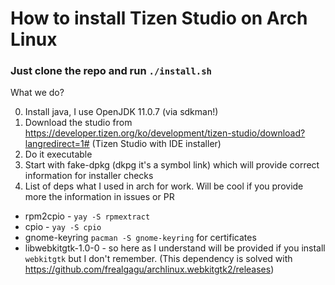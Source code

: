 # How to install Tizen Studio on Arch Linux

### Just clone the repo and run `./install.sh`

What we do?

0. Install java, I use OpenJDK 11.0.7 (via sdkman!)
1. Download the studio from https://developer.tizen.org/ko/development/tizen-studio/download?langredirect=1# (Tizen Studio with IDE installer)
2. Do it executable
3. Start with fake-dpkg (dkpg it's a symbol link) which will provide correct information for installer checks
4. List of deps what I used in arch for work. Will be cool if you provide more the information in issues or PR

- rpm2cpio - `yay -S rpmextract`
- cpio - `yay -S cpio`
- gnome-keyring `pacman -S gnome-keyring` for certificates
- libwebkitgtk-1.0-0 - so here as I understand will be provided if you install `webkitgtk` but I don't remember. (This dependency is solved with https://github.com/frealgagu/archlinux.webkitgtk2/releases)